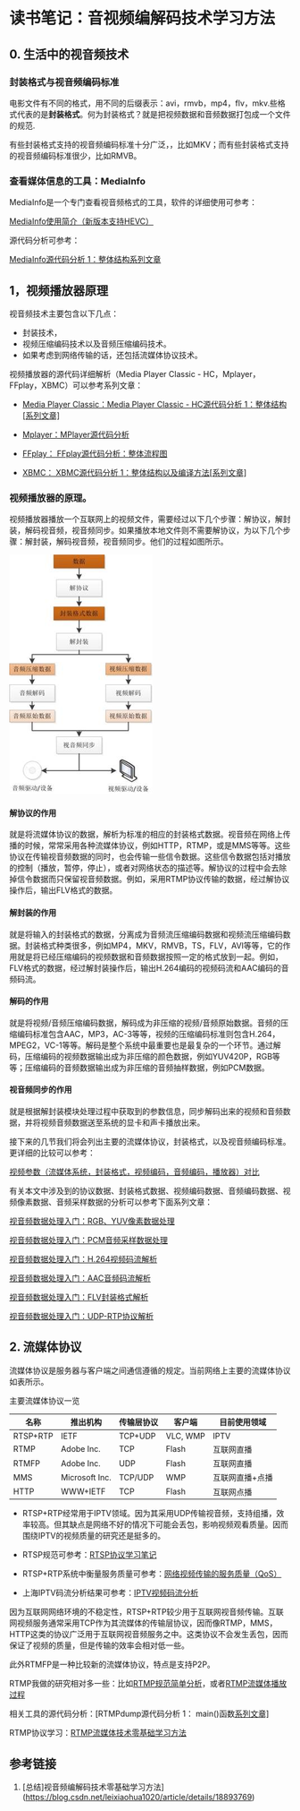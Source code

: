 

# 读书笔记：音视频编解码技术学习方法



## **0.     生活中的视音频技术**

### 封装格式与视音频编码标准

电影文件有不同的格式，用不同的后缀表示：avi，rmvb，mp4，flv，mkv.些格式代表的是**封装格式**。何为封装格式？就是把视频数据和音频数据打包成一个文件的规范.

有些封装格式支持的视音频编码标准十分广泛，，比如MKV；而有些封装格式支持的视音频编码标准很少，比如RMVB。

### 查看媒体信息的工具：MediaInfo

MediaInfo是一个专门查看视音频格式的工具，软件的详细使用可参考：

[MediaInfo使用简介（新版本支持HEVC）](http://blog.csdn.net/leixiaohua1020/article/details/11903507)

源代码分析可参考：

[MediaInfo源代码分析 1：整体结构系列文章](http://blog.csdn.net/leixiaohua1020/article/details/12016231)



## 1，视频播放器原理

视音频技术主要包含以下几点：

- 封装技术，
- 视频压缩编码技术以及音频压缩编码技术。
- 如果考虑到网络传输的话，还包括流媒体协议技术。

视频播放器的源代码详细解析（Media Player Classic - HC，Mplayer，FFplay，XBMC）可以参考系列文章：

- [Media Player Classic：Media Player Classic - HC源代码分析 1：整体结构[系列文章]](https://blog.csdn.net/leixiaohua1020/article/details/13280659)

- [Mplayer：MPlayer源代码分析](https://blog.csdn.net/leixiaohua1020/article/details/11885509)

- [FFplay： FFplay源代码分析：整体流程图](https://blog.csdn.net/leixiaohua1020/article/details/11980843)

- [XBMC： XBMC源代码分析 1：整体结构以及编译方法[系列文章]](https://blog.csdn.net/leixiaohua1020/article/details/17454977)


### 视频播放器的原理。

视频播放器播放一个互联网上的视频文件，需要经过以下几个步骤：解协议，解封装，解码视音频，视音频同步。如果播放本地文件则不需要解协议，为以下几个步骤：解封装，解码视音频，视音频同步。他们的过程如图所示。

![](001/1.jpg)



#### 解协议的作用

就是将流媒体协议的数据，解析为标准的相应的封装格式数据。视音频在网络上传播的时候，常常采用各种流媒体协议，例如HTTP，RTMP，或是MMS等等。这些协议在传输视音频数据的同时，也会传输一些信令数据。这些信令数据包括对播放的控制（播放，暂停，停止），或者对网络状态的描述等。解协议的过程中会去除掉信令数据而只保留视音频数据。例如，采用RTMP协议传输的数据，经过解协议操作后，输出FLV格式的数据。

#### 解封装的作用

就是将输入的封装格式的数据，分离成为音频流压缩编码数据和视频流压缩编码数据。封装格式种类很多，例如MP4，MKV，RMVB，TS，FLV，AVI等等，它的作用就是将已经压缩编码的视频数据和音频数据按照一定的格式放到一起。例如，FLV格式的数据，经过解封装操作后，输出H.264编码的视频码流和AAC编码的音频码流。

#### 解码的作用

就是将视频/音频压缩编码数据，解码成为非压缩的视频/音频原始数据。音频的压缩编码标准包含AAC，MP3，AC-3等等，视频的压缩编码标准则包含H.264，MPEG2，VC-1等等。解码是整个系统中最重要也是最复杂的一个环节。通过解码，压缩编码的视频数据输出成为非压缩的颜色数据，例如YUV420P，RGB等等；压缩编码的音频数据输出成为非压缩的音频抽样数据，例如PCM数据。

#### 视音频同步的作用

就是根据解封装模块处理过程中获取到的参数信息，同步解码出来的视频和音频数据，并将视频音频数据送至系统的显卡和声卡播放出来。


接下来的几节我们将会列出主要的流媒体协议，封装格式，以及视音频编码标准。更详细的比较可以参考：

[视频参数（流媒体系统，封装格式，视频编码，音频编码，播放器）对比](http://blog.csdn.net/leixiaohua1020/article/details/11842919)

有关本文中涉及到的协议数据、封装格式数据、视频编码数据、音频编码数据、视频像素数据、音频采样数据的分析可以参考下面系列文章：

[视音频数据处理入门：RGB、YUV像素数据处理](http://blog.csdn.net/leixiaohua1020/article/details/50534150)

[视音频数据处理入门：PCM音频采样数据处理](http://blog.csdn.net/leixiaohua1020/article/details/50534316)

[视音频数据处理入门：H.264视频码流解析](http://blog.csdn.net/leixiaohua1020/article/details/50534369)

[视音频数据处理入门：AAC音频码流解析](http://blog.csdn.net/leixiaohua1020/article/details/50535042)

[视音频数据处理入门：FLV封装格式解析](http://blog.csdn.net/leixiaohua1020/article/details/50535082)

[视音频数据处理入门：UDP-RTP协议解析](http://blog.csdn.net/leixiaohua1020/article/details/50535230)



## **2.     流媒体协议**

流媒体协议是服务器与客户端之间通信遵循的规定。当前网络上主要的流媒体协议如表所示。

主要流媒体协议一览

| 名称     | 推出机构       | 传输层协议 | 客户端   | 目前使用领域    |
| -------- | -------------- | ---------- | -------- | --------------- |
| RTSP+RTP | IETF           | TCP+UDP    | VLC, WMP | IPTV            |
| RTMP     | Adobe Inc.     | TCP        | Flash    | 互联网直播      |
| RTMFP    | Adobe Inc.     | UDP        | Flash    | 互联网直播      |
| MMS      | Microsoft Inc. | TCP/UDP    | WMP      | 互联网直播+点播 |
| HTTP     | WWW+IETF       | TCP        | Flash    | 互联网点播      |



- RTSP+RTP经常用于IPTV领域。因为其采用UDP传输视音频，支持组播，效率较高。但其缺点是网络不好的情况下可能会丢包，影响视频观看质量。因而围绕IPTV的视频质量的研究还是挺多的。
- RTSP规范可参考：[RTSP协议学习笔记](http://blog.csdn.net/leixiaohua1020/article/details/11955341)

- RTSP+RTP系统中衡量服务质量可参考：[网络视频传输的服务质量（QoS）](http://blog.csdn.net/leixiaohua1020/article/details/11883393)

- 上海IPTV码流分析结果可参考：[IPTV视频码流分析](http://blog.csdn.net/leixiaohua1020/article/details/11846761)

因为互联网网络环境的不稳定性，RTSP+RTP较少用于互联网视音频传输。互联网视频服务通常采用TCP作为其流媒体的传输层协议，因而像RTMP，MMS，HTTP这类的协议广泛用于互联网视音频服务之中。这类协议不会发生丢包，因而保证了视频的质量，但是传输的效率会相对低一些。

此外RTMFP是一种比较新的流媒体协议，特点是支持P2P。

RTMP我做的研究相对多一些：比如[RTMP规范简单分析](http://blog.csdn.net/leixiaohua1020/article/details/11694129)，或者[RTMP流媒体播放过程](http://blog.csdn.net/leixiaohua1020/article/details/11704355)

相关工具的源代码分析：[RTMPdump源代码分析 1： main()函数[系列文章\]](http://blog.csdn.net/leixiaohua1020/article/details/12952977)

RTMP协议学习：[RTMP流媒体技术零基础学习方法](http://blog.csdn.net/leixiaohua1020/article/details/15814587)









## 参考链接

1. [总结]视音频编解码技术零基础学习方法](https://blog.csdn.net/leixiaohua1020/article/details/18893769)